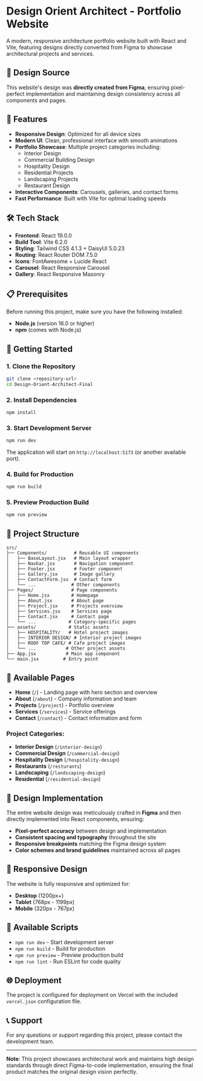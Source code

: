 # Design Orient Architect - Portfolio Website

A modern, responsive architecture portfolio website built with React and Vite, featuring designs directly converted from Figma to showcase architectural projects and services.

## 🎨 Design Source

This website's design was **directly created from Figma**, ensuring pixel-perfect implementation and maintaining design consistency across all components and pages.

## 🚀 Features

- **Responsive Design**: Optimized for all device sizes
- **Modern UI**: Clean, professional interface with smooth animations
- **Portfolio Showcase**: Multiple project categories including:
  - Interior Design
  - Commercial Building Design
  - Hospitality Design
  - Residential Projects
  - Landscaping Projects
  - Restaurant Design
- **Interactive Components**: Carousels, galleries, and contact forms
- **Fast Performance**: Built with Vite for optimal loading speeds

## 🛠️ Tech Stack

- **Frontend**: React 19.0.0
- **Build Tool**: Vite 6.2.0
- **Styling**: Tailwind CSS 4.1.3 + DaisyUI 5.0.23
- **Routing**: React Router DOM 7.5.0
- **Icons**: FontAwesome + Lucide React
- **Carousel**: React Responsive Carousel
- **Gallery**: React Responsive Masonry

## 📋 Prerequisites

Before running this project, make sure you have the following installed:

- **Node.js** (version 16.0 or higher)
- **npm** (comes with Node.js)

## 🚀 Getting Started

### 1. Clone the Repository

```bash
git clone <repository-url>
cd Design-Orient-Architect-Final
```

### 2. Install Dependencies

```bash
npm install
```

### 3. Start Development Server

```bash
npm run dev
```

The application will start on `http://localhost:5173` (or another available port).

### 4. Build for Production

```bash
npm run build
```

### 5. Preview Production Build

```bash
npm run preview
```

## 📁 Project Structure

```
src/
├── Components/          # Reusable UI components
│   ├── BaseLayout.jsx   # Main layout wrapper
│   ├── Navbar.jsx       # Navigation component
│   ├── Footer.jsx       # Footer component
│   ├── Gallery.jsx      # Image gallery
│   ├── ContactForm.jsx  # Contact form
│   └── ...             # Other components
├── Pages/              # Page components
│   ├── Home.jsx        # Homepage
│   ├── About.jsx       # About page
│   ├── Project.jsx     # Projects overview
│   ├── Services.jsx    # Services page
│   ├── Contact.jsx     # Contact page
│   └── ...            # Category-specific pages
├── assets/            # Static assets
│   ├── HOSPITALITY/   # Hotel project images
│   ├── INTERIOR DESIGN/ # Interior project images
│   ├── ROOF TOP CAFE/ # Cafe project images
│   └── ...           # Other project assets
├── App.jsx           # Main app component
└── main.jsx         # Entry point
```

## 🎯 Available Pages

- **Home** (`/`) - Landing page with hero section and overview
- **About** (`/about`) - Company information and team
- **Projects** (`/project`) - Portfolio overview
- **Services** (`/services`) - Service offerings
- **Contact** (`/contact`) - Contact information and form

### Project Categories:
- **Interior Design** (`/interior-design`)
- **Commercial Design** (`/commercial-design`)
- **Hospitality Design** (`/hospitality-design`)
- **Restaurants** (`/resturants`)
- **Landscaping** (`/landscaping-design`)
- **Residential** (`/residential-design`)

## 🎨 Design Implementation

The entire website design was meticulously crafted in **Figma** and then directly implemented into React components, ensuring:

- **Pixel-perfect accuracy** between design and implementation
- **Consistent spacing and typography** throughout the site
- **Responsive breakpoints** matching the Figma design system
- **Color schemes and brand guidelines** maintained across all pages

## 📱 Responsive Design

The website is fully responsive and optimized for:
- **Desktop** (1200px+)
- **Tablet** (768px - 1199px)
- **Mobile** (320px - 767px)

## 🔧 Available Scripts

- `npm run dev` - Start development server
- `npm run build` - Build for production
- `npm run preview` - Preview production build
- `npm run lint` - Run ESLint for code quality

## 🌐 Deployment

The project is configured for deployment on Vercel with the included `vercel.json` configuration file.

## 📞 Support

For any questions or support regarding this project, please contact the development team.

---

**Note**: This project showcases architectural work and maintains high design standards through direct Figma-to-code implementation, ensuring the final product matches the original design vision perfectly.